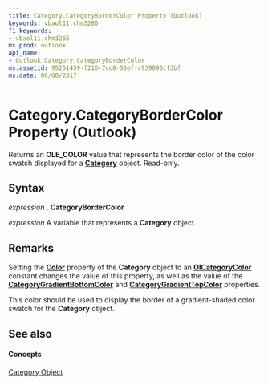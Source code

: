 ```yaml
---
title: Category.CategoryBorderColor Property (Outlook)
keywords: vbaol11.chm3266
f1_keywords:
- vbaol11.chm3266
ms.prod: outlook
api_name:
- Outlook.Category.CategoryBorderColor
ms.assetid: 95251459-f216-7cc8-55ef-c939090cf3bf
ms.date: 06/08/2017
---
```



# Category.CategoryBorderColor Property (Outlook)

Returns an **OLE_COLOR** value that represents the border color of the color swatch displayed for a **[Category](category-object-outlook.md)** object. Read-only.


## Syntax

 _expression_ . **CategoryBorderColor**

 _expression_ A variable that represents a **Category** object.


## Remarks

Setting the **[Color](category-color-property-outlook.md)** property of the **Category** object to an **[OlCategoryColor](olcategorycolor-enumeration-outlook.md)** constant changes the value of this property, as well as the value of the **[CategoryGradientBottomColor](category-categorygradientbottomcolor-property-outlook.md)** and **[CategoryGradientTopColor](category-categorygradienttopcolor-property-outlook.md)** properties.

This color should be used to display the border of a gradient-shaded color swatch for the **Category** object.


## See also


#### Concepts


[Category Object](category-object-outlook.md)

